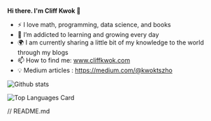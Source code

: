 

<!--
**cliffkwok/cliffkwok** is a ✨ _special_ ✨ repository because its `README.md` (this file) appears on your GitHub profile.

Here are some ideas to get you started:

- 🔭 I’m currently working on ...
- 🌱 I’m currently learning ...
- 👯 I’m looking to collaborate on ...
- 🤔 I’m looking for help with ...
- 💬 Ask me about ...
- 📫 How to reach me: ...
- 😄 Pronouns: ...
- ⚡ Fun fact: ...
-->


<b>Hi there. I'm Cliff Kwok 👋</b>

- ⚡ I love math, programming, data science, and books
- 🌱 I’m addicted to learning and growing every day
- 🌍 I am currently sharing a little bit of my knowledge to the world through my blogs
- 📫 How to find me: www.cliffkwok.com
- 💡 Medium articles : https://medium.com/@kwoktszho


![Github stats](https://github-readme-stats.vercel.app/api?username=cliffkwok&theme=highcontrast&show_icons=true&count_private=true)

![Top Languages Card](https://github-readme-stats.vercel.app/api/top-langs/?username=shinokada)

// README.md
